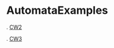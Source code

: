 # AutomataExamples
. [CW2](https://zeynasip.github.io/AutomataExamples/cw2.html)

. [CW3](https://zeynasip.github.io/AutomataExamples/cw3.html)
